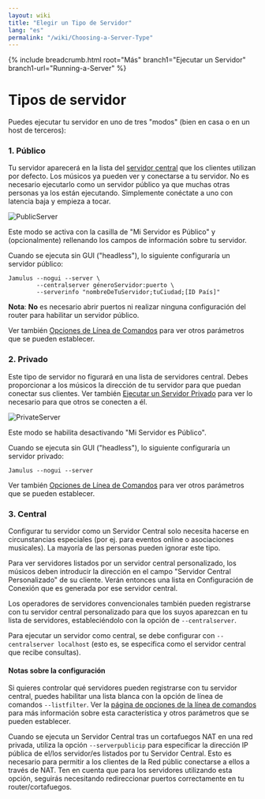```yaml
---
layout: wiki
title: "Elegir un Tipo de Servidor"
lang: "es"
permalink: "/wiki/Choosing-a-Server-Type"
---
```


{% include breadcrumb.html root="Más" branch1="Ejecutar un Servidor" branch1-url="Running-a-Server" %}

# Tipos de servidor

Puedes ejecutar tu servidor en uno de tres "modos" (bien en casa o en un host de terceros):

### 1. Público
Tu servidor aparecerá en la lista del [servidor central](Central-Servers) que los clientes utilizan por defecto. Los músicos ya pueden ver y conectarse a tu servidor. No es necesario ejecutarlo como un servidor público ya que muchas otras personas ya los están ejecutando. Simplemente conéctate a uno con latencia baja y empieza a tocar.

![PublicServer](https://user-images.githubusercontent.com/70917001/94502850-6fcb6b80-01db-11eb-9b0a-b3ca4a9bcc34.png
)

Este modo se activa con la casilla de "Mi Servidor es Público" y (opcionalmente) rellenando los campos de información sobre tu servidor.

Cuando se ejecuta sin GUI ("headless"), lo siguiente configuraría un servidor público:

~~~
Jamulus --nogui --server \
        --centralserver géneroServidor:puerto \
        --serverinfo "nombreDeTuServidor;tuCiudad;[ID País]"
~~~

**Nota**: **No** es necesario abrir puertos ni realizar ninguna configuración del router para habilitar un servidor público.

Ver también [Opciones de Línea de Comandos](Command-Line-Options) para ver otros parámetros que se pueden establecer.


### 2. Privado
Este tipo de servidor no figurará en una lista de servidores central. Debes proporcionar a los músicos la dirección de tu servidor para que puedan conectar sus clientes. Ver también [Ejecutar un Servidor Privado](Running-a-Private-Server) para ver lo necesario para que otros se conecten a él.

![PrivateServer](https://user-images.githubusercontent.com/70917001/94502827-66420380-01db-11eb-94df-dbe3985d3665.png)

Este modo se habilita desactivando "Mi Servidor es Público".

Cuando se ejecuta sin GUI ("headless"), lo siguiente configuraría un servidor privado:

```shell
Jamulus --nogui --server
```

Ver también [Opciones de Línea de Comandos](Command-Line-Options) para ver otros parámetros que se pueden establecer.

### 3. Central
Configurar tu servidor como un Servidor Central solo necesita hacerse en circunstancias especiales (por ej. para eventos online o asociaciones musicales). La mayoría de las personas pueden ignorar este tipo.

Para ver servidores listados por un servidor central personalizado, los músicos deben introducir la dirección en el campo "Servidor Central Personalizado" de su cliente. Verán entonces una lista en Configuración de Conexión que es generada por ese servidor central.

Los operadores de servidores convencionales también pueden registrarse con tu servidor central personalizado para que los suyos aparezcan en tu lista de servidores, estableciéndolo con la opción de `--centralserver`.

Para ejecutar un servidor como central, se debe configurar con `--centralserver localhost` (esto es, se especifica como el servidor central que recibe consultas).

#### Notas sobre la configuración

Si quieres controlar qué servidores pueden registrarse con tu servidor central, puedes habilitar una lista blanca con la opción de línea de comandos `--listfilter`. Ver la [página de opciones de la línea de comandos](Command-Line-Options) para más información sobre esta característica y otros parámetros que se pueden establecer.

Cuando se ejecuta un Servidor Central tras un cortafuegos NAT en una red privada, utiliza la opción `--serverpublicip` para especificar la dirección IP pública de el/los servidor/es listados por tu Servidor Central. Esto es necesario para permitir a los clientes de la Red públic conectarse a ellos a través de NAT. Ten en cuenta que para los servidores utilizando esta opción, seguirás necesitando redireccionar puertos correctamente en tu router/cortafuegos.
